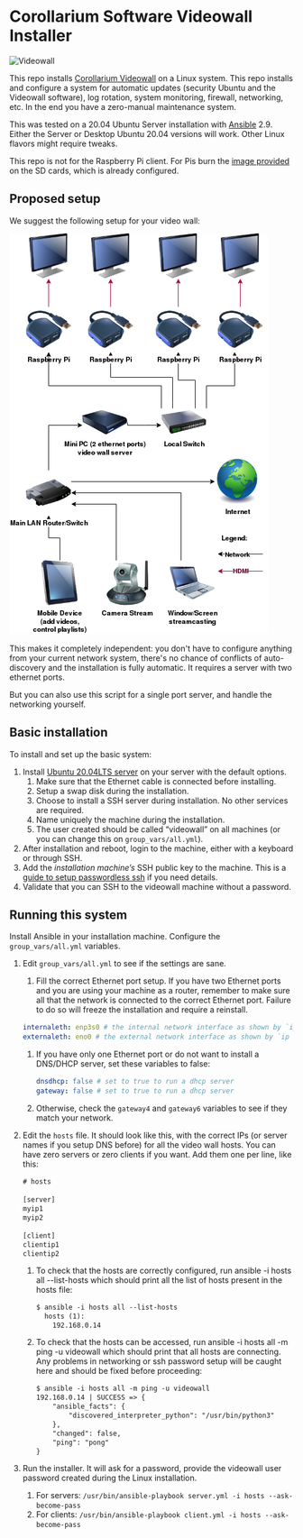 # Corollarium Software Videowall Installer

![Videowall](https://softwarevideowall.com/images/videowall-xpta-2.jpg)

This repo installs [Corollarium Videowall](https://softwarevideowall.com) on a Linux system. This repo installs and configure a system for automatic updates (security Ubuntu and the Videowall software), log rotation, system monitoring, firewall, networking, etc. In the end you have a zero-manual maintenance system.

This was tested on a 20.04 Ubuntu Server installation with [Ansible](https://ansible.com) 2.9. Either the Server or Desktop Ubuntu 20.04 versions will work. Other Linux flavors might require tweaks.

This repo is not for the Raspberry Pi client. For Pis burn the [image provided](https://softwarevideowall.com) on the SD cards, which is already configured.

## Proposed setup

We suggest the following setup for your video wall:

![Network](./SoftwareVideowall-MiniPC-gateway.png)

This makes it completely independent: you don't have to configure anything from your current network system, there's no chance of conflicts of auto-discovery and the installation is fully automatic. It requires a server with two ethernet ports. 

But you can also use this script for a single port server, and handle the networking yourself.

## Basic installation

To install and set up the basic system:

1. Install [Ubuntu 20.04LTS server](https://ubuntu.com/download/server) on your server with the default options.
   1. Make sure that the Ethernet cable is connected before installing.
   1. Setup a swap disk during the installation.
   1. Choose to install a SSH server during installation. No other services are required.
   1. Name uniquely the machine during the installation.
   1. The user created should be called “videowall” on all machines (or you can change this on `group_vars/all.yml`).
1. After installation and reboot, login to the machine, either with a keyboard or through SSH.
1. Add the *installation machine’s* SSH public key to the machine. This is a [guide to setup passwordless ssh](https://www.tecmint.com/ssh-passwordless-login-using-ssh-keygen-in-5-easy-steps/) if you need details.
1. Validate that you can SSH to the videowall machine without a password.

## Running this system 

Install Ansible in your installation machine. Configure the `group_vars/all.yml` variables.

1. Edit `group_vars/all.yml` to see if the settings are sane. 
   1. Fill the correct Ethernet port setup. If you have two Ethernet ports and you are using your machine as a router, remember to make sure all that the network is connected to the correct Ethernet port. Failure to do so will freeze the installation and require a reinstall.
   ```yml
   internaleth: enp3s0 # the internal network interface as shown by `ip addr`
   externaleth: eno0 # the external network interface as shown by `ip addr`
   ```
   1. If you have only one Ethernet port or do not want to install a DNS/DHCP server, set these variables to false:
      ```yml
      dnsdhcp: false # set to true to run a dhcp server
      gateway: false # set to true to run a dhcp server
      ```
   1. Otherwise, check the `gateway4` and `gateway6` variables to see if they match your network.
1. Edit the `hosts` file. It should look like this, with the correct IPs (or server names if you setup DNS before) for all the video wall hosts. You can have zero servers or zero clients if you want. Add them one per line, like this:
   ```
   # hosts

   [server]
   myip1
   myip2

   [client]
   clientip1
   clientip2
   ```
   1. To check that the hosts are correctly configured, run ansible -i hosts all --list-hosts which should print all the list of hosts present in the hosts file:
      ```
      $ ansible -i hosts all --list-hosts
        hosts (1):
          192.168.0.14
      ```

   1. To check that the hosts can be accessed, run ansible -i hosts all -m ping -u videowall which should print that all hosts are connecting. Any problems in networking or ssh password setup will be caught here and should be fixed before proceeding:

      ```
      $ ansible -i hosts all -m ping -u videowall
      192.168.0.14 | SUCCESS => {
          "ansible_facts": {
              "discovered_interpreter_python": "/usr/bin/python3"
          },
          "changed": false,
          "ping": "pong"
      }
      ```

1. Run the installer. It will ask for a password, provide the videowall user password created during the Linux installation.
   1. For servers: `/usr/bin/ansible-playbook server.yml -i hosts --ask-become-pass`
   1. For clients: `/usr/bin/ansible-playbook client.yml -i hosts --ask-become-pass`

